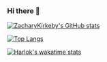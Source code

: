 ### Hi there 👋


[![ZacharyKirkeby's GitHub stats](https://github-readme-stats.vercel.app/api?username=ZacharyKirkeby&show_icons=true&theme=nightowl)](https://github.com/anuraghazra/github-readme-stats)

[![Top Langs](https://github-readme-stats.vercel.app/api/top-langs/?username=ZacharyKirkeby&size_weight=0.5&count_weight=0.5&langs_count=10&layout=donut&theme=nightowl)](https://github.com/anuraghazra/github-readme-stats)

[![Harlok's wakatime stats](https://github-readme-stats.vercel.app/api/wakatime?username=ZacharyKirkeby&layout=compact&theme=nightowl)](https://github.com/anuraghazra/github-readme-stats)

<!--
**ZacharyKirkeby/ZacharyKirkeby** is a ✨ _special_ ✨ repository because its `README.md` (this file) appears on your GitHub profile.

Here are some ideas to get you started:

- 🔭 I’m currently working on ...
- 🌱 I’m currently learning ...
- 👯 I’m looking to collaborate on ...
- 🤔 I’m looking for help with ...
- 💬 Ask me about ...
- 📫 How to reach me: ...
- 😄 Pronouns: ...
- ⚡ Fun fact: ...
-->
